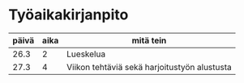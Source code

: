 # Työaikakirjanpito
| päivä  | aika | mitä tein | 
| ------------- | ------------- | ------------- |
| 26.3  | 2 | Lueskelua  |
| 27.3  | 4 | Viikon tehtäviä sekä harjoitustyön alustusta  |
